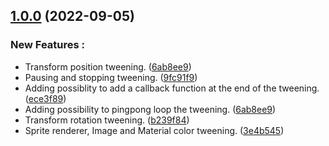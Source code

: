 ## [1.0.0](https://github.com/NazioLT/NTween) (2022-09-05)


### New Features :

* Transform position tweening. ([6ab8ee9](https://github.com/NazioLT/NTween/commit/6ab8ee99f2ca3caa37deb3018affe04027522856))
* Pausing and stopping tweening. ([9fc91f9](https://github.com/NazioLT/NTween/commit/9fc91f91150573fb5ca4e66046bd4cf43ceea37e))
* Adding possiblity to add a callback function at the end of the tweening. ([ece3f89](https://github.com/NazioLT/NTween/commit/ece3f89b0c92c1d2e91ef9db1bf26d3bb081d177))
* Adding possibility to pingpong loop the tweening. ([6ab8ee9](https://github.com/NazioLT/NTween/commit/6ab8ee99f2ca3caa37deb3018affe04027522856))
* Transform rotation tweening. ([b239f84](https://github.com/NazioLT/NTween/commit/b239f843c2f0e01aad1ee6530544472199925cf7))
* Sprite renderer, Image and Material color tweening. ([3e4b545](https://github.com/NazioLT/NTween/commit/3e4b545702699ee53a5341fdcb9e607e31d62ad9))
